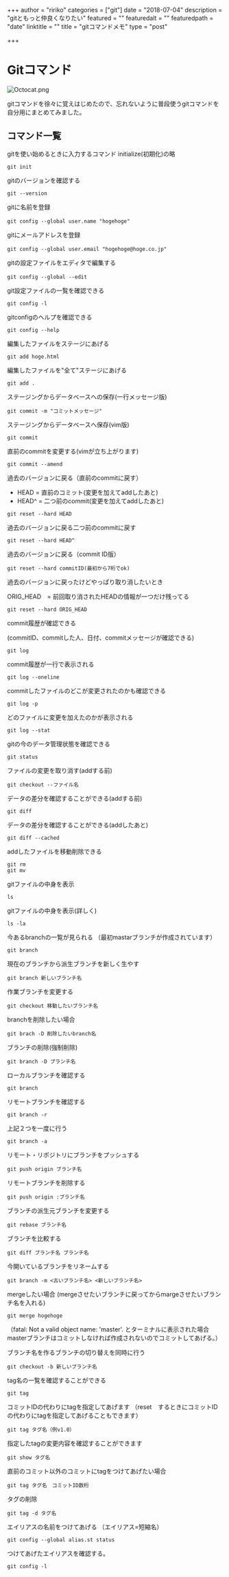 +++
author = "ririko"
categories = ["git"]
date = "2018-07-04"
description = "gitともっと仲良くなりたい"
featured = ""
featuredalt = ""
featuredpath = "date"
linktitle = ""
title = "gitコマンドメモ"
type = "post"

+++

# Gitコマンド

![Octocat.png](https://qiita-image-store.s3.amazonaws.com/0/210955/254006a1-ccf0-0dd2-cb0d-cea37dcffce1.png)

gitコマンドを徐々に覚えはじめたので、忘れないように普段使うgitコマンドを自分用にまとめてみました。


## コマンド一覧

gitを使い始めるときに入力するコマンド
initialize(初期化)の略

```
git init
```

gitのバージョンを確認する

```
git --version
```

gitに名前を登録

```
git config --global user.name "hogehoge"　
```

gitにメールアドレスを登録

```
git config --global user.email "hogehoge@hoge.co.jp"　
```

gitの設定ファイルをエディタで編集する

```
git config --global --edit　　
```

git設定ファイルの一覧を確認できる

```
git config -l
```

gitconfigのヘルプを確認できる

```
git config --help
```

編集したファイルをステージにあげる

```
git add hoge.html
```

編集したファイルを"全て"ステージにあげる

```
git add .
```

ステージングからデータベースへの保存(一行メッセージ版)

```
git commit -m "コミットメッセージ"
```

ステージングからデータベースへ保存(vim版)

```
git commit 
```

直前のcommitを変更する(vimが立ち上がります)

```
git commit --amend
```

過去のバージョンに戻る（直前のcommitに戻す）

- HEAD = 直前のコミット(変更を加えてaddしたあと)<br>
- HEAD^ = 二つ前のcommit(変更を加えてaddしたあと)

```
git reset --hard HEAD
```

過去のバージョンに戻る二つ前のcommitに戻す

```
git reset --hard HEAD^
```

過去のバージョンに戻る（commit ID版）

```
git reset --hard commitID(最初から7桁でok)
```

過去のバージョンに戻ったけどやっぱり取り消したいとき

ORIG_HEAD　= 前回取り消されたHEADの情報が一つだけ残ってる

```
git reset --hard ORIG_HEAD
```

commit履歴が確認できる

(commitID、commitした人、日付、commitメッセージが確認できる)

```
git log
```

commit履歴が一行で表示される

```
git log --oneline
```

commitしたファイルのどこが変更されたのかも確認できる

```
git log -p
```

どのファイルに変更を加えたのかが表示される

```
git log --stat
```

gitの今のデータ管理状態を確認できる

```
git status
```

ファイルの変更を取り消す(addする前)

```
git checkout --ファイル名
```

データの差分を確認することができる(addする前)

```
git diff
```

データの差分を確認することができる(addしたあと)

```
git diff --cached
```

addしたファイルを移動削除できる

```
git rm
git mv
```

gitファイルの中身を表示

```
ls
```

gitファイルの中身を表示(詳しく)

```
ls -la
```

今あるbranchの一覧が見られる
（最初mastarブランチが作成されています）

```
git branch
```

現在のブランチから派生ブランチを新しく生やす

```
git branch 新しいブランチ名
```

作業ブランチを変更する

```
git checkout 移動したいブランチ名
```

branchを削除したい場合

```
git brach -D 削除したいbranch名
```

ブランチの削除(強制削除)

```
git branch -D ブランチ名
```

ローカルブランチを確認する

```
git branch
```

リモートブランチを確認する

```
git branch -r
```

上記２つを一度に行う

```
git branch -a
```

リモート・リポジトリにブランチをプッシュする

```
git push origin ブランチ名
```

リモートブランチを削除する

```
git push origin :ブランチ名
```


ブランチの派生元ブランチを変更する

```
git rebase ブランチ名
```

ブランチを比較する

```
git diff ブランチ名 ブランチ名
```

今開いているブランチをリネームする

```
git branch -m <古いブランチ名> <新しいブランチ名>
```

mergeしたい場合
(mergeさせたいブランチに戻ってからmargeさせたいブランチ名を入れる)

```
git merge hogehoge
```

（fatal: Not a valid object name: 'master'. とターミナルに表示された場合
masterブランチはコミットしなければ作成されないのでコミットしてあげる。）

ブランチ名を作るブランチの切り替えを同時に行う

```
git checkout -b 新しいブランチ名
```


tag名の一覧を確認することができる

```
git tag 
```


コミットIDの代わりにtagを指定してあげます
（reset　するときにコミットIDの代わりにtagを指定してあげることもできます）

```
git tag タグ名（例v1.0）
```


指定したtagの変更内容を確認することができます

```
git show タグ名
```

直前のコミット以外のコミットにtagをつけてあげたい場合

```
git tag タグ名　コミットID数桁
```

タグの削除

```
git tag -d タグ名
```

エイリアスの名前をつけてあげる
（エイリアス=短縮名）

```
git config --global alias.st status
```

つけてあげたエイリアスを確認する。

```
git config -l
```











